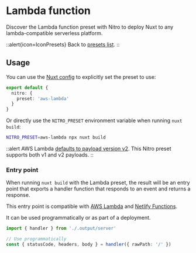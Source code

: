 # Lambda function

Discover the Lambda function preset with Nitro to deploy Nuxt to any lambda-compatible serverless platform.

::alert{icon=IconPresets}
Back to [presets list](/guide/deployment/presets).
::

## Usage

You can use the [Nuxt config](/guide/directory-structure/nuxt.config) to explicitly set the preset to use:

```ts [nuxt.config.js|ts]
export default {
  nitro: {
    preset: 'aws-lambda'
  }
}
```

Or directly use the `NITRO_PRESET` environment variable when running `nuxt build`:

```bash
NITRO_PRESET=aws-lambda npx nuxt build
```

::alert
AWS Lambda [defaults to payload version v2](https://docs.aws.amazon.com/apigateway/latest/developerguide/http-api-develop-integrations-lambda.html). This Nitro preset supports both v1 and v2 payloads.
::

### Entry point

When running `nuxt build` with the Lambda preset, the result will be an entry point that exports a handler function that responds to an event and returns a response.

This entry point is compatible with [AWS Lambda](https://docs.aws.amazon.com/lex/latest/dg/lambda-input-response-format.html) and [Netlify Functions](https://docs.netlify.com/functions/build-with-javascript).

It can be used programmatically or as part of a deployment.

```ts
import { handler } from './.output/server'

// Use programmatically
const { statusCode, headers, body } = handler({ rawPath: '/' })
```
